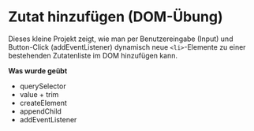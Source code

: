 # Zutat hinzufügen (DOM-Übung)

Dieses kleine Projekt zeigt, wie man per Benutzereingabe (Input) und Button-Click (addEventListener) dynamisch neue `<li>`-Elemente zu einer bestehenden Zutatenliste im DOM hinzufügen kann.

**Was wurde geübt**

- querySelector
- value + trim
- createElement
- appendChild
- addEventListener
